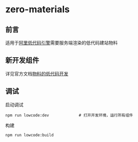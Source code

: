 # zero-materials

## 前言
适用于[阿里低代码引擎](https://lowcode-engine.cn)需要服务端渲染的低代码建站物料


## 新开发组件

详见官方文档[物料的低代码开发](https://lowcode-engine.cn/site/docs/guide/expand/editor/material#%E7%89%A9%E6%96%99%E7%9A%84%E4%BD%8E%E4%BB%A3%E7%A0%81%E5%BC%80%E5%8F%91)

## 调试
启动调试

```
npm run lowcode:dev             # 打开开发环境，运行所有组件
```

构建

```
npm run lowcode:build
```